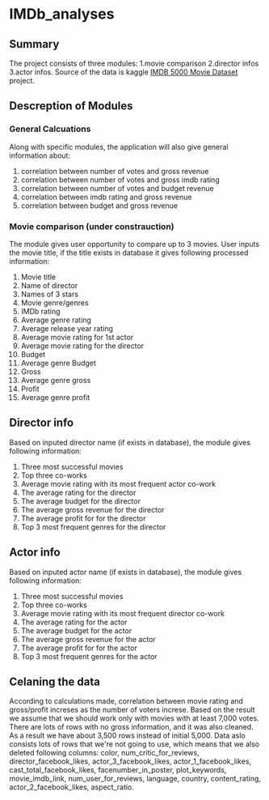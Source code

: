 # IMDb_analyses

## Summary
The project consists of three modules: 1.movie comparison 2.director infos 3.actor infos. Source of the data is kaggle [IMDB 5000 Movie Dataset](https://www.kaggle.com/deepmatrix/imdb-5000-movie-dataset/data) project. 

## Descreption of Modules
### General Calcuations
Along with specific modules, the application will also give general information about:
1. correlation between number of votes and gross revenue
2. correlation between number of votes and gross imdb rating
3. correlation between number of votes and budget revenue
4. correlation between imdb rating and gross revenue
5. correlation between budget and gross revenue

### Movie comparison (under constrauction)
The module gives user opportunity to compare up to 3 movies. User inputs the movie title, if the title exists in database it gives following processed information:
1. Movie title
2. Name of director
3. Names of 3 stars
4. Movie genre/genres
5. IMDb rating
6. Average genre rating
7. Average release year rating
8. Average movie rating for 1st actor
9. Average movie rating for the director
10. Budget
11. Average genre Budget
12. Gross
13. Average genre gross
14. Profit
15. Average genre profit

## Director info
Based on inputed director name (if exists in database), the module gives following information:
1. Three most successful movies
2. Top three co-works
3. Average movie rating with its most frequent actor co-work
4. The average rating for the director
5. The average budget for the director
6. The average gross revenue for the director
7. The average profit for for the director
8. Top 3 most frequent genres for the director

## Actor info
Based on inputed actor name (if exists in database), the module gives following information:
1. Three most successful movies
2. Top three co-works
3. Average movie rating with its most frequent director co-work
4. The average rating for the actor
5. The average budget for the actor
6. The average gross revenue for the actor
7. The average profit for for the actor
8. Top 3 most frequent genres for the actor

## Celaning the data
According to calculations made, correlation between movie rating and gross/profit increses as the number of voters increse. 
Based on the result we assume that we should work only with movies with at least 7,000 votes. There are lots of rows with no gross information, and it was also cleaned. As a result we have about 3,500 rows instead of initial 5,000. Data aslo consists lots of rows that we're not going to use, which means that we also deleted following columns: color, num_critic_for_reviews, director_facebook_likes,  actor_3_facebook_likes, actor_1_facebook_likes, cast_total_facebook_likes, facenumber_in_poster, plot_keywords, movie_imdb_link, num_user_for_reviews, language, country, content_rating, actor_2_facebook_likes, aspect_ratio.
